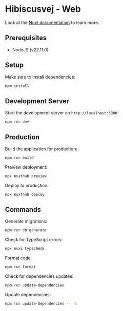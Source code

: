 # Hibiscusvej - Web

Look at the [Nuxt documentation](https://nuxt.com/docs/getting-started/introduction) to learn more.

## Prerequisites

- NodeJS (v22.11.0)

## Setup

Make sure to install dependencies:

```bash
npm install
```

## Development Server

Start the development server on `http://localhost:3000`:

```bash
npm run dev
```

## Production

Build the application for production:

```bash
npm run build
```

Preview deployment:

```bash
npx nuxthub preview
```

Deploy to production:

```bash
npx nuxthub deploy
```

## Commands

Generate migrations:

```bash
npm run db:generate
```

Check for TypeScript errors:

```bash
npx nuxi typecheck
```

Format code:

```bash
npm run format
```

Check for dependencies updates:

```bash
npm run update-dependencies
```

Update dependencies:

```bash
npm run update-dependencies -- -u
```
